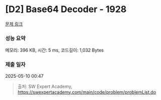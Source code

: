 # [D2] Base64 Decoder - 1928 

[문제 링크](https://swexpertacademy.com/main/code/problem/problemDetail.do?contestProbId=AV5PR4DKAG0DFAUq) 

### 성능 요약

메모리: 396 KB, 시간: 5 ms, 코드길이: 1,032 Bytes

### 제출 일자

2025-05-10 00:47



> 출처: SW Expert Academy, https://swexpertacademy.com/main/code/problem/problemList.do